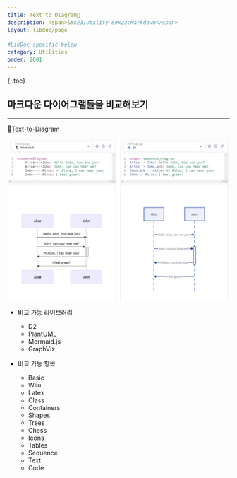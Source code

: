 ```yaml
---
title: Text to Diagram🔗
description: <span>&#x23;Utility &#x23;Markdown</span>
layout: libdoc/page

#LibDoc specific below
category: Utilities
order: 2001
---
```

{:.toc}

## 마크다운 다이어그램들을 비교해보기
---
[🔗Text-to-Diagram](https://text-to-diagram.com/)

![](/assets/docs/2000_Utilities/2001/1.webp)

* 비교 가능 라이브러리
  * D2
  * PlantUML
  * Mermaid.js
  * GraphViz

* 비교 가능 항목
  * Basic
  * Wiiu
  * Latex
  * Class
  * Containers
  * Shapes
  * Trees
  * Chess
  * Icons
  * Tables
  * Sequence
  * Text
  * Code
